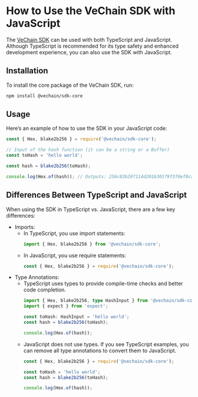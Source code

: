 # How to Use the VeChain SDK with JavaScript

The [VeChain SDK](https://github.com/vechain/vechain-sdk-js) can be used with both TypeScript and JavaScript. Although TypeScript is recommended for its type safety and enhanced development experience, you can also use the SDK with JavaScript.

## Installation

To install the core package of the VeChain SDK, run:
``` bash
npm install @vechain/sdk-core
```

## Usage

Here’s an example of how to use the SDK in your JavaScript code:

``` javascript
const { Hex, blake2b256 } = require('@vechain/sdk-core');

// Input of the hash function (it can be a string or a Buffer)
const toHash = 'hello world';

const hash = blake2b256(toHash);

console.log(Hex.of(hash)); // Outputs: 256c83b297114d201b30179f3f0ef0cace9783622da5974326b436178aeef610
```

## Differences Between TypeScript and JavaScript

When using the SDK in TypeScript vs. JavaScript, there are a few key differences:
 - Imports:
    - In TypeScript, you use import statements:
        ``` typescript
        import { Hex, blake2b256 } from '@vechain/sdk-core';
        ```
    - In JavaScript, you use require statements:
        ``` javascript
        const { Hex, blake2b256 } = require('@vechain/sdk-core');
        ```
 - Type Annotations:
    - TypeScript uses types to provide compile-time checks and better code completion.
        ``` typescript
        import { Hex, blake2b256, type HashInput } from '@vechain/sdk-core';
        import { expect } from 'expect';

        const toHash: HashInput = 'hello world';
        const hash = blake2b256(toHash);

        console.log(Hex.of(hash));
        ```
    - JavaScript does not use types. If you see TypeScript examples, you can remove all type annotations to convert them to JavaScript.
        ``` javascript
        const { Hex, blake2b256 } = require('@vechain/sdk-core');

        const toHash = 'hello world';
        const hash = blake2b256(toHash);

        console.log(Hex.of(hash));
        ```
